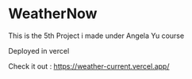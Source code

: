 # WeatherNow
This is the 5th Project i made under Angela Yu course

Deployed in vercel

Check it out : https://weather-current.vercel.app/
